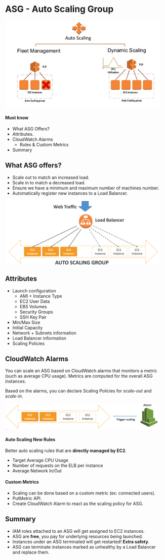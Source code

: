 # ASG - Auto Scaling Group

![asg](./asg.jpg)

#### Must know

* What ASG Offers?
* Attributes.
* CloudWatch Alarms
	* Rules & Custom Metrics
* Summary

## What ASG offers?

* Scale out to match an increased load.
* Scale in to match a decreased load.
* Ensure we have a minimum and maximum number of machines number.
* Automatically register new instances to a Load Balancer.

![load balancing](./loadbalancing.png)

## Attributes

* Launch configuration
	* AMI + Instance Type
	* EC2 User Data
	* EBS Volumes
	* Security Groups
	* SSH Key Pair
* Min/Max Size
* Initial Capacity
* Network + Subnets information
* Load Balancer information
* Scaling Policies

## CloudWatch Alarms

You can scale an ASG based on CloudWatch alarms that monitors a metric (such as average CPU usage). Metrics are computed for the overall ASG instances.

Based on the alarms, you can declare Scaling Policies for _scale-out_ and _scale-in_.

![alarms](./alarms.png)

#### Auto Scaling New Rules

Better auto scaling rules that are __directly managed by EC2__.
* Target Average CPU Usage
* Number of requests on the ELB per instance
* Average Network In/Out

#### Custom Metrics

* Scaling can be done based on a custom metric (ex: connected users).
* PutMetric API.
* Create CloudWatch Alarm to react as the scaling policy for ASG.

## Summary

* IAM roles attached to an ASG will get assigned to EC2 instances.
* ASG are __free__, you pay for underlying resources being launched.
* Instances under an ASG terminated will get restarted! __Extra safety__.
* ASG can terminate instances marked as unhealthy by a Load Balancer and replace them.

